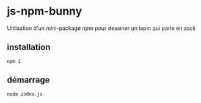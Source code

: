 # js-npm-bunny

Utilisation d'un mini-package npm pour dessiner un lapin qui parle en ascii

## installation

``` npm i ``` 

## démarrage

``` node index.js ```
